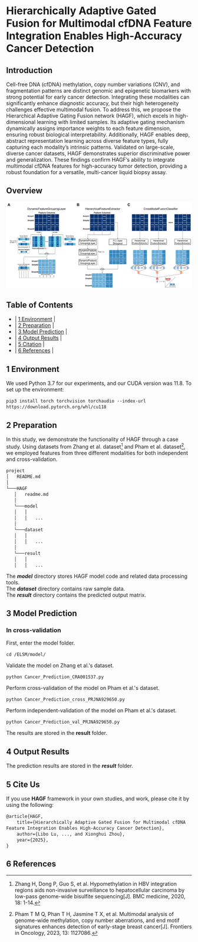 # Hierarchically Adaptive Gated Fusion for Multimodal cfDNA Feature Integration Enables High-Accuracy Cancer Detection
## Introduction
Cell-free DNA (cfDNA) methylation, copy number variations (CNV), and fragmentation patterns are distinct genomic and epigenetic biomarkers with strong potential for early cancer detection. Integrating these modalities can significantly enhance diagnostic accuracy, but their high heterogeneity challenges effective multimodal fusion. To address this, we propose the Hierarchical Adaptive Gating Fusion network (HAGF), which excels in high-dimensional learning with limited samples. Its adaptive gating mechanism dynamically assigns importance weights to each feature dimension, ensuring robust biological interpretability. Additionally, HAGF enables deep, abstract representation learning across diverse feature types, fully capturing each modality’s intrinsic patterns. Validated on large-scale, diverse cancer datasets, HAGF demonstrates superior discriminative power and generalization. These findings confirm HAGF’s ability to integrate multimodal cfDNA features for high-accuracy tumor detection, providing a robust foundation for a versatile, multi-cancer liquid biopsy assay.


## Overview
<div align=center>
<img src="https://github.com/llb895/HAGF/blob/main/HAGF/fig1.jpg">
</div>

## Table of Contents
* | [1 Environment](#section1) |<br>
* | [2 Preparation](#section2) |<br>
* | [3 Model Prediction](#section3) |<br>
* | [4 Output Results](#section4) |<br>
* | [5 Citation](#section5) |<br>
* | [6 References](#section6) |<br>


<a id="section1"></a>
## 1 Environment
We used Python 3.7 for our experiments, and our CUDA version was 11.8. 
To set up the environment:
```
pip3 install torch torchvision torchaudio --index-url https://download.pytorch.org/whl/cu118
```

<a id="section2"></a>
## 2 Preparation
In this study, we demonstrate the functionality of HAGF through a case study. Using datasets from Zhang et al. dataset[^1] and Pham et al. dataset[^2], we employed features from three different modalities for both independent and cross-validation.
```
project
│   README.md
│   
└───HAGF
   │   readme.md
   │
   └───model
   │   │
   │   │   ...    
   │
   └───dataset
   │   │
   │   │   ...
   │ 
   └───result
   │   │
   │   │   ...
```
The ***model*** directory stores HAGF model code and related data processing tools. <br>
The ***dataset*** directory contains raw sample data. <br>
The ***result*** directory contains the predicted output matrix.<br>

<a id="section3"></a>
## 3 Model Prediction
### In cross-validation
First, enter the model folder.
```
cd /ELSM/model/
```
Validate the model on Zhang et al.'s dataset.
```
python Cancer_Prediction_CRA001537.py 
```
Perform cross-validation of the model on Pham et al.'s dataset.
```
python Cancer_Prediction_cross_PRJNA929650.py
```
Perform independent-validation of the model on Pham et al.'s dataset.
```
python Cancer_Prediction_val_PRJNA929650.py
```
The results are stored in the **result** folder.

<a id="section4"></a>
## 4 Output Results
The prediction results are stored in the ***result*** folder.


<a id="section5"></a>
## 5 Cite Us
If you use **HAGF** framework in your own studies, and work, please cite it by using the following:
```
@article{HAGF,
    title={Hierarchically Adaptive Gated Fusion for Multimodal cfDNA Feature Integration Enables High-Accuracy Cancer Detection},
    author={Libo Lu, ..., and Xionghui Zhou},
    year={2025},
}
```

<a id="section6"></a>
## 6 References
[^1]:Zhang H, Dong P, Guo S, et al. Hypomethylation in HBV integration regions aids non-invasive surveillance to hepatocellular carcinoma by low-pass genome-wide bisulfite sequencing[J]. BMC medicine, 2020, 18: 1-14.
[^2]:Pham T M Q, Phan T H, Jasmine T X, et al. Multimodal analysis of genome-wide methylation, copy number aberrations, and end motif signatures enhances detection of early-stage breast cancer[J]. Frontiers in Oncology, 2023, 13: 1127086.
